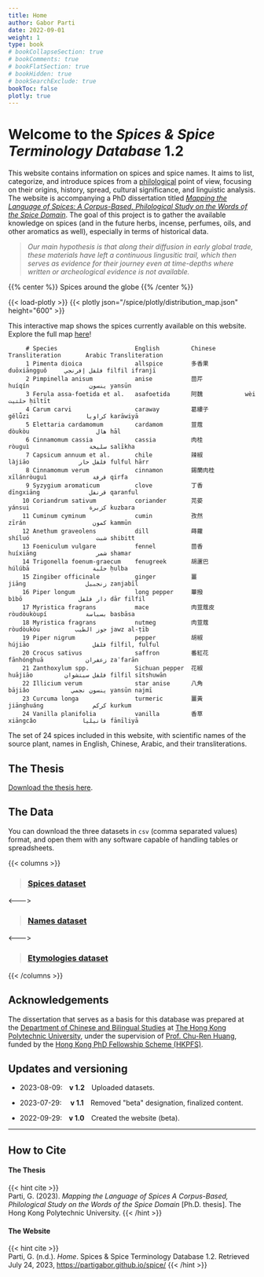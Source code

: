 ```yaml
---
title: Home
author: Gabor Parti
date: 2022-09-01
weight: 1
type: book
# bookCollapseSection: true
# bookComments: true
# bookFlatSection: true
# bookHidden: true
# bookSearchExclude: true
bookToc: false
plotly: true
---
```


# Welcome to the *Spices & Spice Terminology Database* 1.2

This website contains information on spices and spice names. It aims to list, categorize, and introduce spices from a [philological](https://en.wikipedia.org/wiki/Philology) point of view, focusing on their origins, history, spread, cultural significance, and linguistic analysis. The website is accompanying a PhD dissertation titled [*Mapping the Language of Spices: A Corpus-Based, Philological Study on the Words of the Spice Domain*](https://theses.lib.polyu.edu.hk/handle/200/12389). The goal of this project is to gather the available knowledge on spices (and in the future herbs, incense, perfumes, oils, and other aromatics as well), especially in terms of historical data. 

>*Our main hypothesis is that along their diffusion in early global trade, these materials have left a continuous lingusitic trail, which then serves as evidence for their journey even at time-depths where written or archeological evidence is not available.*

{{% center %}}
Spices around the globe
{{% /center %}}

{{< load-plotly >}}
{{< plotly json="/spice/plotly/distribution_map.json" height="600" >}}

This interactive map shows the spices currently available on this website. Explore the full map [here](/spice/plotly/distribution_map.html)!

         # Species                      English         Chinese        Transliteration       Arabic Transliteration
         1 Pimenta dioica               allspice        多香果          duōxiāngguǒ     فلفل إفرنجي filfil ifranjī
         2 Pimpinella anisum            anise           茴芹            huíqín                 ينسون yansūn
         3 Ferula assa-foetida et al.   asafoetida      阿魏            wèi                   حلتیت ḥiltīt
         4 Carum carvi                  caraway         葛縷子          gělǚzi                كراويا karāwiyā
         5 Elettaria cardamomum         cardamom        荳蔻            dòukòu                   هال hāl
         6 Cinnamomum cassia            cassia          肉桂            ròuguì                 سليخة salīkha
         7 Capsicum annuum et al.       chile           辣椒            làjiāo              فلفل حار fulful hārr
         8 Cinnamomum verum             cinnamon        錫蘭肉桂         xīlánròuguì             قرفة qirfa
         9 Syzygium aromaticum          clove           丁香            dīngxiāng              قرنفل qaranful
        10 Coriandrum sativum           coriander       芫荽            yánsui                 كزبرة kuzbara
        11 Cuminum cyminum              cumin           孜然            zīrán                   كمون kammūn
        12 Anethum graveolens           dill            蒔蘿            shíluó                   شبت shibitt
        13 Foeniculum vulgare           fennel          茴香            huíxiāng                 شمر shamar
        14 Trigonella foenum-graecum    fenugreek       胡蘆巴          húlúbā                  حلبة ḥulba
        15 Zingiber officinale          ginger          薑              jiāng                 زنجبيل zanjabīl
        16 Piper longum                 long pepper     蓽撥            bìbō                دار فلفل dār filfil
        17 Myristica fragrans           mace            肉荳蔻皮        ròudòukòupí           بسباسة basbāsa
        18 Myristica fragrans           nutmeg          肉荳蔻          ròudòukòu          جوز الطيب jawz al-ṭīb
        19 Piper nigrum                 pepper          胡椒            hújiāo                  فلفل filfil, fulful
        20 Crocus sativus               saffron         番紅花          fānhónghuā            زعفران zaʿfarān
        21 Zanthoxylum spp.             Sichuan pepper  花椒            huājiāo         فلفل سيتشوان filfil sītshuwān
        22 Illicium verum               star anise      八角            bājiǎo            ينسون نجمي yansūn najmī
        23 Curcuma longa                turmeric        薑黃            jiānghuáng              كركم kurkum
        24 Vanilla planifolia           vanilla         香草            xiāngcǎo             فانيليا fānīliyā

The set of 24 spices included in this website, with scientific names of the source plant, names in English, Chinese, Arabic, and their transliterations.

## The Thesis

[<i class="fa fa-1x fa-file"></i> Download the thesis here](/spice/files/partigabor-phd-thesis-final-20230303.pdf "Open/download thesis.").

## The Data

You can download the three datasets in `csv` (comma separated values) format, and open them with any software capable of handling tables or spreadsheets.

{{< columns >}}

> ### [<i class="fa fa-1x fa-leaf"></i>  Spices dataset](/spice/files/spices.csv "Open/download dataset.")

<--->

> ### [<i class="fa fa-1x fa-tags"></i> Names dataset](/spice/files/names.csv "Open/download dataset.")

<--->

> ### [<i class="fa fa-1x fa-sitemap"></i> Etymologies dataset](/spice/files/etymologies.csv "Open/download dataset.")

{{< /columns >}}

<!-- ## Overview

You can browse the available spice pages under the menu [Spices](book/spices). -->

## Acknowledgements

The dissertation that serves as a basis for this database was prepared at the [Department of Chinese and Bilingual Studies](https://www.polyu.edu.hk/cbs/study/research-postgraduate-programme/phd-or-mphil-study) at [The Hong Kong Polytechnic University](https://www.polyu.edu.hk/en/), under the supervision of [Prof. Chu-Ren Huang](https://www.humanities.hk/fellowsdirectory/huangchuren), funded by the [Hong Kong PhD Fellowship Scheme (HKPFS)](https://cerg1.ugc.edu.hk/hkpfs/index.html). 

## Updates and versioning

* 2023-08-09:&emsp;**v 1.2**&emsp;Uploaded datasets.

* 2023-07-29:&emsp; **v 1.1**&emsp;Removed "beta" designation, finalized content.

* 2022-09-29:&emsp;**v 1.0**&emsp;Created the website (beta).

***

## How to Cite

#### The Thesis

{{< hint cite >}}  
Parti, G. (2023). *Mapping the Language of Spices A Corpus-Based, Philological Study on the Words of the Spice Domain* [Ph.D. thesis]. The Hong Kong Polytechnic University.
{{< /hint >}}

#### The Website

{{< hint cite >}}  
Parti, G. (n.d.). *Home*. Spices & Spice Terminology Database 1.2. Retrieved July 24, 2023, https://partigabor.github.io/spice/
{{< /hint >}}

